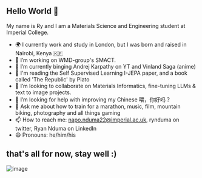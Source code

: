 ## Hello World 👋

My name is Ry and I am a Materials Science and Engineering student at Imperial College.
- 🌍 I currently work and study in London, but I was born and raised in Nairobi, Kenya 🇰🇪
- 🔭 I’m working on WMD-group's SMACT.
- 🌱 I’m currently binging Andrej Karpathy on YT and Vinland Saga (anime)
- 📜 I'm reading the Self Supervised Learning I-JEPA paper, and a book called 'The Republic' by Plato
- 👯 I’m looking to collaborate on Materials Informatics, fine-tuning LLMs & text to image projects.
- 🤔 I’m looking for help with improving my Chinese 喂，你好吗？
- 💬 Ask me about how to train for a marathon, music, film, mountain biking, photography and all things gaming
- 📫 How to reach me: napo.nduma22@imperial.ac.uk, rynduma on twitter, Ryan Nduma on LinkedIn
- 😄 Pronouns: he/him/his
## that's all for now, stay well :)
![image](https://imgs.xkcd.com/comics/data_trap_2x.png)
